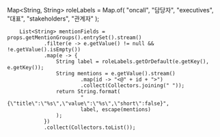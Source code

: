 Map<String, String> roleLabels = Map.of(
                "oncall",       "담당자",
                "executives",   "대표",
                "stakeholders", "관계자"
        );

        List<String> mentionFields = props.getMentionGroups().entrySet().stream()
                .filter(e -> e.getValue() != null && !e.getValue().isEmpty())
                .map(e -> {
                    String label = roleLabels.getOrDefault(e.getKey(), e.getKey());
                    String mentions = e.getValue().stream()
                            .map(id -> "<@" + id + ">")
                            .collect(Collectors.joining(" "));
                    return String.format(
                            "{\"title\":\"%s\",\"value\":\"%s\",\"short\":false}",
                            label, escape(mentions)
                    );
                })
                .collect(Collectors.toList());
